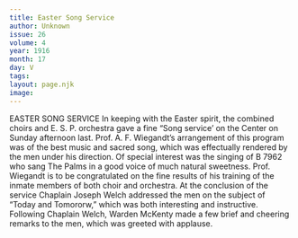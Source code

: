 ```yaml
---
title: Easter Song Service
author: Unknown
issue: 26
volume: 4
year: 1916
month: 17
day: V
tags:
layout: page.njk
image:
---
```

EASTER SONG SERVICE       In keeping with the Easter spirit, the combined choirs and E. S. P. orchestra gave a fine “Song service’ on the Center on Sunday afternoon last. Prof. A. F. Wiegandt’s arrangement of this program was of the best music and sacred song, which was effectually rendered by the men under his direction. Of special interest was the singing of B 7962 who sang The Palms in a good voice of much natural sweetness.       Prof. Wiegandt is to be congratulated on the fine results of his training of the inmate members of both choir and orchestra.       At the conclusion of the service Chaplain Joseph Welch addressed the men on the subject of “Today and Tomororw,” which was both interesting and instructive. Following Chaplain Welch, Warden McKenty made a few brief and cheering remarks to the men, which was greeted with applause.    

